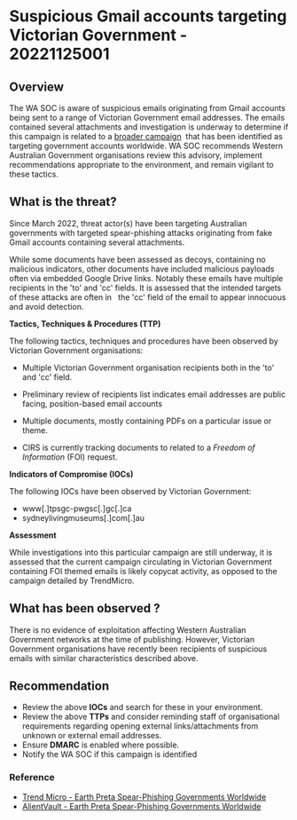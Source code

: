 # Suspicious Gmail accounts targeting Victorian Government - 20221125001

## Overview

The WA SOC is aware of suspicious emails originating from Gmail accounts being sent to a range of Victorian Government email addresses. The emails contained several attachments and investigation is underway to determine if this campaign is related to a [broader campaign](https://www.trendmicro.com/en_us/research/22/k/earth-preta-spear-phishing-governments-worldwide.html)  that has been identified as targeting government accounts worldwide. WA SOC recommends Western Australian Government organisations review this advisory, implement recommendations appropriate to the environment, and remain vigilant to these tactics.

## What is the threat?

Since March 2022, threat actor(s) have been targeting Australian governments with targeted spear-phishing attacks originating from fake Gmail accounts containing several attachments.

While some documents have been assessed as decoys, containing no malicious indicators, other documents have included malicious payloads often via embedded Google Drive links. Notably these emails have multiple recipients in the 'to' and 'cc' fields. It is assessed that the intended targets of these attacks are often in   the 'cc' field of the email to appear innocuous and avoid detection.

**Tactics, Techniques & Procedures (TTP)**

The following tactics, techniques and procedures have been observed by Victorian Government organisations:

- Multiple Victorian Government organisation recipients both in the 'to' and 'cc' field.

- Preliminary review of recipients list indicates email addresses are public facing, position-based email accounts

- Multiple documents, mostly containing PDFs on a particular issue or theme.

- CIRS is currently tracking documents to related to a *Freedom of Information* (FOI) request.

**Indicators of Compromise (IOCs)**

The following IOCs have been observed by Victorian Government:

- www[.]tpsgc-pwgsc[.]gc[.]ca
- sydneylivingmuseums[.]com[.]au

**Assessment**

While investigations into this particular campaign are still underway, it is assessed that the current campaign circulating in Victorian Government containing FOI themed emails is likely copycat activity, as opposed to the campaign detailed by TrendMicro.

## What has been observed ?

There is no evidence of exploitation affecting Western Australian Government networks at the time of publishing. However, Victorian Government organisations have recently been recipients of suspicious emails with similar characteristics described above.

## Recommendation

- Review the above **IOCs** and search for these in your environment.
- Review the above **TTPs** and consider reminding staff of organisational requirements regarding opening external links/attachments from unknown or external email addresses.
- Ensure **DMARC** is enabled where possible.
- Notify the WA SOC if this campaign is identified

### Reference

- [Trend Micro - Earth Preta Spear-Phishing Governments Worldwide](https://www.trendmicro.com/en_us/research/22/k/earth-preta-spear-phishing-governments-worldwide.html)
- [AlientVault - Earth Preta Spear-Phishing Governments Worldwide](https://otx.alienvault.com/pulse/637ba3c217cd42bc7e88b448)
